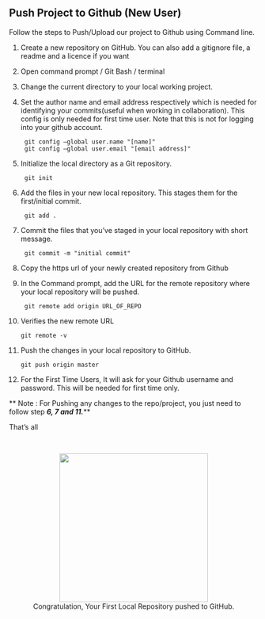 <h2>Push Project to Github (New User)</h2>

Follow the steps to Push/Upload our project to Github using Command line.


1. Create a new repository on GitHub. You can also add a gitignore file, a readme and a licence if you want

2. Open command prompt / Git Bash / terminal

3. Change the current directory to your local working project.

4. Set the author name and email address respectively which is needed for identifying your commits(useful when working in collaboration). This config is only needed for first time user. Note that this is not for logging into your github account.

		git config –global user.name "[name]" 
		git config –global user.email "[email address]" 

5. Initialize the local directory as a Git repository.

		git init

6. Add the files in your new local repository. This stages them for the first/initial commit.

		git add .

7. Commit the files that you’ve staged in your local repository with short message.

		git commit -m "initial commit"

8. Copy the https url of your newly created repository from Github

9. In the Command prompt, add the URL for the remote repository where your local repository will be pushed.

		git remote add origin URL_OF_REPO

10. Verifies the new remote URL

		git remote -v

11. Push the changes in your local repository to GitHub.

		git push origin master

12. For the First Time Users, It will ask for your Github username and password. This will be needed for first time only.

** Note : For Pushing any changes to the repo/project, you just need to follow step <b><i>6, 7 and 11.</b></i>**

That’s all

<br>

<p align="center">
    <img src="https://media.giphy.com/media/l9Jhzwdi09Ve0/giphy.gif" width="300">
    <br>
    Congratulation, Your First Local Repository pushed to GitHub.
</p>